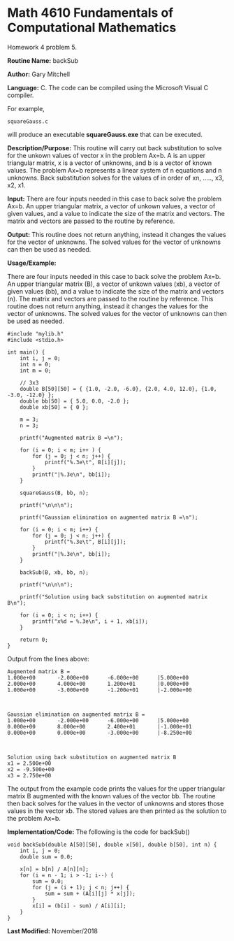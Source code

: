 # Math 4610 Fundamentals of Computational Mathematics
Homework 4 problem 5.

**Routine Name:**           backSub

**Author:** Gary Mitchell

**Language:** C. The code can be compiled using the Microsoft Visual C compiler.

For example,

    squareGauss.c

will produce an executable **squareGauss.exe** that can be executed.

**Description/Purpose:** This routine will carry out back substitution to solve for the unkown values of vector x in the problem Ax=b. A is an upper triangular matrix, x is a vector of unknowns, and b is a vector of known values. The problem Ax=b represents a linear system of n equations and n unknowns. Back substitution solves for the values of in order of xn, ....., x3, x2, x1.

**Input:** There are four inputs needed in this case to back solve the problem Ax=b. An upper triangular matrix, a vector of unkown values, a vector of given values, and a value to indicate the size of the matrix and vectors. The matrix and vectors are passed to the routine by reference.

**Output:** This routine does not return anything, instead it changes the values for the vector of unknowns. The solved values for the vector of unknowns can then be used as needed.

**Usage/Example:**

There are four inputs needed in this case to back solve the problem Ax=b. An upper triangular matrix (B), a vector of unkown values (xb), a vector of given values (bb), and a value to indicate the size of the matrix and vectors (n). The matrix and vectors are passed to the routine by reference. This routine does not return anything, instead it changes the values for the vector of unknowns. The solved values for the vector of unknowns can then be used as needed.

    #include "mylib.h"
    #include <stdio.h>

    int main() {
        int i, j = 0;
        int n = 0;
        int m = 0;

        // 3x3
        double B[50][50] = { {1.0, -2.0, -6.0}, {2.0, 4.0, 12.0}, {1.0, -3.0, -12.0} };
        double bb[50] = { 5.0, 0.0, -2.0 };
        double xb[50] = { 0 };

        m = 3;
        n = 3;

        printf("Augmented matrix B =\n");

        for (i = 0; i < m; i++ ) {
            for (j = 0; j < n; j++) {
                printf("%.3e\t", B[i][j]);
            }
            printf("|%.3e\n", bb[i]);
        }

        squareGauss(B, bb, n);

        printf("\n\n\n");

        printf("Gaussian elimination on augmented matrix B =\n");

        for (i = 0; i < m; i++) {
            for (j = 0; j < n; j++) {
                printf("%.3e\t", B[i][j]);
            }
            printf("|%.3e\n", bb[i]);
        }

        backSub(B, xb, bb, n);

        printf("\n\n\n");

        printf("Solution using back substitution on augmented matrix B\n");

        for (i = 0; i < n; i++) {
            printf("x%d = %.3e\n", i + 1, xb[i]);
        }

        return 0;
    }

Output from the lines above:

    Augmented matrix B =
    1.000e+00       -2.000e+00      -6.000e+00      |5.000e+00
    2.000e+00       4.000e+00       1.200e+01       |0.000e+00
    1.000e+00       -3.000e+00      -1.200e+01      |-2.000e+00



    Gaussian elimination on augmented matrix B =
    1.000e+00       -2.000e+00      -6.000e+00      |5.000e+00
    0.000e+00       8.000e+00       2.400e+01       |-1.000e+01
    0.000e+00       0.000e+00       -3.000e+00      |-8.250e+00



    Solution using back substitution on augmented matrix B
    x1 = 2.500e+00
    x2 = -9.500e+00
    x3 = 2.750e+00

The output from the example code prints the values for the upper triangular matrix B augmented with the known values of the vector bb. The routine then back solves for the values in the vector of unknowns and stores those values in the vector xb. The stored values are then printed as the solution to the problem Ax=b.

**Implementation/Code:** The following is the code for backSub()

    void backSub(double A[50][50], double x[50], double b[50], int n) {
        int i, j = 0;
        double sum = 0.0;

        x[n] = b[n] / A[n][n];
        for (i = n - 1; i > -1; i--) {
            sum = 0.0;
            for (j = (i + 1); j < n; j++) {
                sum = sum + (A[i][j] * x[j]);
            }
            x[i] = (b[i] - sum) / A[i][i];
        }
    }

**Last Modified:** November/2018
